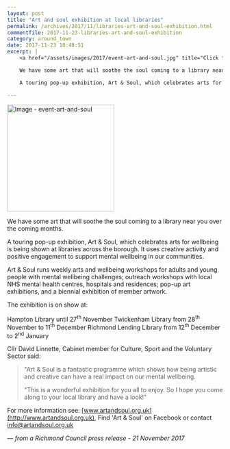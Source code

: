 ```yaml
---
layout: post
title: "Art and soul exhibition at local libraries"
permalink: /archives/2017/11/libraries-art-and-soul-exhibition.html
commentfile: 2017-11-23-libraries-art-and-soul-exhibition
category: around_town
date: 2017-11-23 18:48:51
excerpt: |
    <a href="/assets/images/2017/event-art-and-soul.jpg" title="Click for a larger image"><img src="/assets/images/2017/event-art-and-soul-thumb.jpg" width="150" alt="Image - event-art-and-soul"  class="photo right"/></a>

    We have some art that will soothe the soul coming to a library near you over the coming months.

    A touring pop-up exhibition, Art & Soul, which celebrates arts for wellbeing is being shown at libraries across the borough. It uses creative activity and positive engagement to support mental wellbeing in our communities.

---
```


<a href="/assets/images/2017/event-art-and-soul.jpg" title="Click for a larger image"><img src="/assets/images/2017/event-art-and-soul-thumb.jpg" width="250" alt="Image - event-art-and-soul"  class="photo right"/></a>

We have some art that will soothe the soul coming to a library near you over the coming months.

A touring pop-up exhibition, Art & Soul, which celebrates arts for wellbeing is being shown at libraries across the borough. It uses creative activity and positive engagement to support mental wellbeing in our communities.

Art & Soul runs weekly arts and wellbeing workshops for adults and young people with mental wellbeing challenges; outreach workshops with local NHS mental health centres, hospitals and residences; pop-up art exhibitions, and a biennial exhibition of member artwork.

The exhibition is on show at:

Hampton Library until 27<sup>th</sup> November
Twickenham Library from 28<sup>th</sup> November to 11<sup>th</sup> December
Richmond Lending Library from 12<sup>th</sup> December to 2<sup>nd</sup> January

Cllr David Linnette, Cabinet member for Culture, Sport and the Voluntary Sector said:

> "Art & Soul is a fantastic programme which shows how being artistic and creative can have a real impact on our mental wellbeing.
> 
> "This is a wonderful exhibition for you all to enjoy. So I hope you come along to your local library and have a look!"

For more information see: [www.artandsoul.org.uk](http://www.artandsoul.org.uk), Find 'Art & Soul' on Facebook or contact <info@artandsoul.org.uk>

<cite>— from a Richmond Council press release - 21 November 2017</cite>
